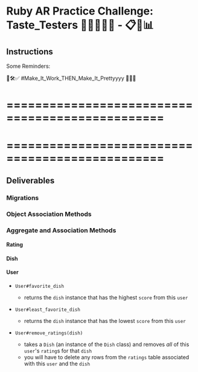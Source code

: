 # Ruby AR Practice Challenge:  Taste_Testers 🍱🍜😋🍲🥗 - 📋🧐📊  


<!-- For this assignment, we'll be working with a new Restaurant domain. We'll be
focusing on the most difficult part of helping this small business start; tasting the food 🍽🧐.  -->

<!-- Lol 🤣 -->

<!-- We will be designing the database that will soon interface with a frontend for providing this new small business with feeback on their Dishes! 😰👎 / 😋👍 -->



<!-- 
================================================
================================




We have three models: `User`, `Rating`, and `Dish`.

For our purposes, a `Dish` has many `User`s, a `User` has many `Dish`es,
and a `Rating` belongs to a `User` and to a `Dish`.

`Dish` - `User` is a **many to many relationship** 👀. -->


<!-- **Note**: You should (❗️👀❗️DEFINITELY❗️👀❗️) draw your domain/domain model/database diagram/model associaitions on paper or on a whiteboard or psudocode _BEFORE you
start coding_ 🙃. Remember to identify a single source of truth for your data. -->




<!-- ## Topics

- Active Record Migrations
- Active Record Associations
- Class and Instance Methods
- Active Record Querying -->


## Instructions

<!-- To get started, run `bundle install` while inside of this directory. -->

<!-- Build out all of the methods listed in the deliverables. The methods are listed
in a suggested order, but you can feel free to tackle the ones you think are
easiest. Be careful: some of the later methods rely on earlier ones. -->


<!-- ❗️❗️❗️❗️

**Remember!** This practice challenge does NOT have tests. You'll need to create your own sample instances so that you can try out your code on your own. Make sure your associations and
methods work in the console before submitting.

❗️❗️❗️❗️ -->

<!-- Though there are no test files, you have been provided a tool that you can use to test your code. To use it,
run `rake console` from the command line. This will start a `pry` session with
your classes defined. You can test out the methods that you write there. 

You are also encouraged to use the `seeds.rb` file to create sample data to test your
models and associations. -->


Some Reminders: 

<!-- Writing error-free code is more important than completing all of the
deliverables listed - prioritize writing methods that work over writing more
methods that don't work 😅.  -->

<!-- ❗️👀❗️ You should test your code in the console as you write. ❗️👀❗️ -->

<!-- Similarly, messy code that works is better than clean code that doesn't. First,
prioritize getting things working. Then, if there is time at the end, refactor
your code to adhere to best practices. -->

💪🛠✅ #Make_It_Work_THEN_Make_It_Prettyyyy 🌈🙌✨

<!-- >> **Before you Call It Quits!** Save and run your code to verify that it works as you
expect. If you have any methods that are not working yet, feel free to leave
reasons describing your progress. -->




================================================
================================





<!-- ## What You Already Have

The starter code has 

migrations and models for the initial `User` and `Dish`
models, and 

seed data for some `User`s and `Dish`s. 

The GOAL is for your schema/tables to look like this: -->

<!-- #### users Table

| Column | Type   |
| ------ | ------ |
| name       | String |
| location   | String | -->

<!-- #### dishes Table 

| Column | Type    |
| ------ | ------- |
| name   | String  |
| intended_to_be   | String |
| current_price  | Float | -->

<!-- Hmmmm, inquisitive are you 💻🤔; you might notice that there is a table MISSING 🙃. -->

<!-- Lol 🤣 -->

<!-- Well YOU will need to decipher what that will look like based upon the attributes specified in the deliverables below 😬.

YOU will need to create the migration for the `ratings` table, as well as the `users` table and `dishes` table. -->

<!-- No pun intented - dishes .... table 😀 .... get it 😅 -->




================================================
================================




## Deliverables

<!-- Write the following methods in the classes in the files provided. Feel free to
build out any helper methods if needed.

Deliverables use the notation `#` for instance methods, and `.` for class
methods.

Remember: Active Record gives your classes access to a lot of methods already!

Keep in mind what methods Active Record gives you access to on each of your
classes when you're approaching the deliverables below. -->


### Migrations

<!-- Before working on the rest of the deliverables, you will need to create a
migration for the `ratings` table, as well as the `users` table and `dishes` table. -->

<!-- - A `Rating` belongs to a `Dish`, and a `Rating` also belongs to a `User`. In
  your migration, create any columns your `ratings` table will need to establish
  these relationships.
- The `ratings` table should also have:
  - A `score` column that stores an integer (Lowest being 0, Highest being 10).
  - A `reason` column that stores a string.
  - A `recommended_price` column that stores a float. -->

<!-- After creating and running your migration, create your `Rating` class, and use
the `seeds.rb` file to create `Rating` instances so you can test your code.

**Once you've set up your `ratings` table**, work on building out the following
deliverables. -->

### Object Association Methods

<!-- Use Active Record association macros and Active Record query methods where
APPROPRIATE (i.e. `has_many`, `has_many through`, and `belongs_to`). -->


<!-- #### Rating -->

<!-- - `Rating#user`
  - returns the `User` instance for this Rating -->
<!-- - `Rating#dish`
  - returns the `Dish` instance for this Rating -->


<!-- #### Dish -->
<!-- 
- `Dish#ratings`
  - returns a collection of all the `Rating`s for the Dish
- `Dish#users`
  - returns a collection of all the `User`s who rated the Dish -->


<!-- #### User -->

<!-- - `User#ratings`
  - returns a collection of all the `Rating`s that the User has given
- `User#dishes`
  - returns a collection of all the `Dishe`s that the User has rated -->

<!-- ❗️❗️❗️❗️

Use `rake console` and check that these methods work before proceeding. For
example, you should be able to call `User.first.dishes` and see a list of the
`dishes` for the first `user` in the database based on your seed data; and
`Rating.first.user` should return the `user` for the first `rating` in the database.

❗️❗️❗️❗️ -->



### Aggregate and Association Methods


#### Rating

<!-- - `Rating#print_rating`
  - should `puts` to the terminal a string formatted as follows: `Rating for {insert dish name} by {insert user name}: {insert rating score}. Becuase, {insert rating reason}` -->


#### Dish
<!-- 
- `Dish#leave_rating(user, score, reason, recommended_price)`
  - takes a `User` (an instance of the `User` class), a `score` (integer), a `reason` (string), and a `recommended_price` as arguments, and creates a new `Rating` in the database associated with this `Dish` and the `User`

- `Dish#print_all_ratings`
  - should `puts` to the terminal a string representing each `rating` for this `dish`
  - each `rating` should be formatted as follows: `Rating for {insert dish name} by {insert user name}: {insert rating score}. Becuase, {insert rating reason}`

- `Dish#average_rating`
  - returns a `float` representing the average `score` for all `rating`s for this `dish`
  - remember that the average of something is the sum of all the values, divided by the number of values:
    - the average of 1,1,1  : (1 + 1 + 1)/3
    - the average of 2,2,2  : (2 + 2 + 2)/3
    - the average of 3,3,3  : (3 + 3 + 3)/3
    - the average of 1,2,3,4: (1 + 2 + 3 + 4)/4 -->
  
<!-- - `Dish#is_dish_popular`
  - returns `true` if `dish` has an average score above a 5, or `false` if the `dish` has an average score below 5 -->


#### User

- `User#favorite_dish`
  - returns the `dish` instance that has the highest `score` from this `user`

- `User#least_favorite_dish`
  - returns the `dish` instance that has the lowest `score` from this `user`

- `User#remove_ratings(dish)`
  - takes a `Dish` (an instance of the `Dish` class) and removes _all_ of this `user`'s `rating`s for that `dish`
  - you will have to delete any rows from the `ratings` table associated with this `user` and the `dish`




  